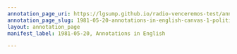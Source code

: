 ```yaml
---
annotation_page_uri: https://lgsump.github.io/radio-venceremos-test/annotations/1981-05-20-annotations-in-english-canvas-1-political-context.json
annotation_page_slug: 1981-05-20-annotations-in-english-canvas-1-political-context
layout: annotation_page
manifest_label: 1981-05-20, Annotations in English

---
```

